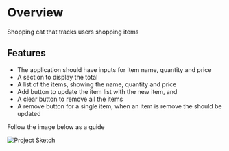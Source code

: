 # Overview

Shopping cat that tracks users shopping items

## Features

* The application should have inputs for item name, quantity and price
* A section to display the total
* A list of the items, showing the name, quantity and price
* Add button to update the item list with the new item, and
* A clear button to remove all the items
* A remove button for a single item, when an item is remove the  should be updated


Follow the image below as a guide

![Project Sketch](https://raw.githubusercontent.com/Victor-Ugwueze/project-lists/shorts/shopping-calc.png)

